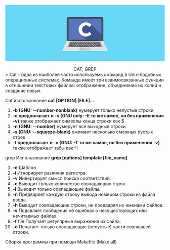 ![image](Images/static.png)
<center>
CAT, GREP
</center>>
Cat - одна из наиболее часто используемых команд в Unix-подобных операционных системах. Команда имеет три взаимосвязанные функции в отношении текстовых файлов: отображение, объединение их копий и создание новых.

Cat использование
**cat [OPTION] [FILE]...**

1. __-b (GNU: --number-nonblank)__  нумерует только непустые строки
2. __-e предполагает и -v (GNU only: -E то же самое, но без применения -v)__ также отображает символы конца строки как $
3. __-n (GNU: --number)__ нумерует все выходные строки
4. __-s (GNU: --squeeze-blank)__ сжимает несколько смежных пустых строк
5. __-t предполагает и -v (GNU: -T то же самое, но без применения -v)__ также отображает табы как ^I

grep Использование
**grep [options] template [file_name]**

1. **-e** Шаблон
2. **-i** Игнорирует различия регистра.
3. **-v** Инвертирует смысл поиска соответствий.
4. **-c** Выводит только количество совпадающих строк.
5. **-l** Выводит только совпадающие файлы.
6. **-n** Предваряет каждую строку вывода номером строки из файла ввода.
7. **-h** Выводит совпадающие строки, не предваряя их именами файлов.
8. **-s** Подавляет сообщения об ошибках о несуществующих или нечитаемых файлах.
9. **-f** file Получает регулярные выражения из файла.
10. **-o** Печатает только совпадающие (непустые) части совпавшей строки.

Сборка программы при помощи Makefile (Make all)